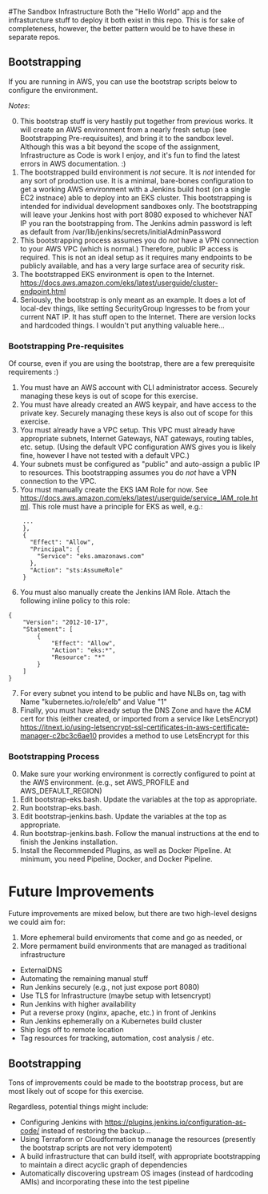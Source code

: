 #The Sandbox Infrastructure
Both the "Hello World" app and the infrasturcture stuff to deploy it both exist in this repo.  This is for sake of completeness, however, the better pattern would be to have these in separate repos.

## Bootstrapping
If you are running in AWS, you can use the bootstrap scripts below to configure the environment.

*Notes*:

0. This bootstrap stuff is very hastily put together from previous works.  It will create an AWS environment from a nearly fresh setup (see Bootstrapping Pre-requisuites), and bring it to the sandbox level.  Although this was a bit beyond the scope of the assignment, Infrastructure as Code is work I enjoy, and it's fun to find the latest errors in AWS documentation. :)
1. The bootstrapped build environment is *not* secure.  It is *not* intended for any sort of production use.  It is a minimal, bare-bones configuration to get a working AWS environment with a Jenkins build host (on a single EC2 instnace) able to deploy into an EKS cluster.  This bootstrapping is intended for individual development sandboxes only.  The bootstrapping will leave your Jenkins host with port 8080 exposed to whichever NAT IP you ran the bootstrapping from.  The Jenkins admin password is left as default from /var/lib/jenkins/secrets/initialAdminPassword
2. This bootstrapping process assumes you do *not* have a VPN connection to your AWS VPC (which is normal.)  Therefore, public IP access is required.  This is not an ideal setup as it requires many endpoints to be publicly available, and has a very large surface area of security risk.
3. The bootstrapped EKS environment is open to the Internet.  https://docs.aws.amazon.com/eks/latest/userguide/cluster-endpoint.html
4. Seriously, the bootstrap is only meant as an example.  It does a lot of local-dev things, like setting SecurityGroup Ingresses to be from your current NAT IP.  It has stuff open to the Internet.  There are version locks and hardcoded things.  I wouldn't put anything valuable here...

### Bootstrapping Pre-requisites
Of course, even if you are using the bootstrap, there are a few prerequisite requirements :)
1. You must have an AWS account with CLI administrator access.  Securely managing these keys is out of scope for this exercise.
2. You must have already created an AWS keypair, and have access to the private key.  Securely managing these keys is also out of scope for this exercise.
3. You must already have a VPC setup.   This VPC must already have appropriate subnets, Internet Gateways, NAT gateways, routing tables, etc. setup.  (Using the default VPC configuration AWS gives you is likely fine, however I have not tested with a default VPC.)
4. Your subnets must be configured as "public" and auto-assign a public IP to resources.  This bootstrapping assumes you do *not* have a VPN connection to the VPC.
5. You must manually create the EKS IAM Role for now.  See https://docs.aws.amazon.com/eks/latest/userguide/service_IAM_role.html.   This role must have a principle for EKS as well, e.g.:
```
    ...
    },
    {
      "Effect": "Allow",
      "Principal": {
        "Service": "eks.amazonaws.com"
      },
      "Action": "sts:AssumeRole"
    }
```
6. You must also manually create the Jenkins IAM Role.  Attach the following inline policy to this role:
```
{
    "Version": "2012-10-17",
    "Statement": [
        {
            "Effect": "Allow",
            "Action": "eks:*",
            "Resource": "*"
        }
    ]
}
```
7. For every subnet you intend to be public and have NLBs on, tag with Name "kubernetes.io/role/elb" and Value "1"
8. Finally, you must have already setup the DNS Zone and have the ACM cert for this (either created, or imported from a service like LetsEncrypt)  
   https://itnext.io/using-letsencrypt-ssl-certificates-in-aws-certificate-manager-c2bc3c6ae10 provides a method to use LetsEncrypt for this

### Bootstrapping Process
0. Make sure your working environment is correctly configured to point at the AWS environment.  (e.g., set AWS_PROFILE and AWS_DEFAULT_REGION)
1. Edit bootstrap-eks.bash.  Update the variables at the top as appropriate.
2. Run bootstrap-eks.bash.
3. Edit bootstrap-jenkins.bash.  Update the variables at the top as appropriate.
4. Run bootstrap-jenkins.bash.  Follow the manual instructions at the end to finish the Jenkins installation.
5. Install the Recommended Plugins, as well as Docker Pipeline.  At minimum, you need Pipeline, Docker, and Docker Pipeline.

# Future Improvements
Future improvements are mixed below, but there are two high-level designs we could aim for:
1) More ephemeral build enviroments that come and go as needed, or
2) More permament build environments that are managed as traditional infrastructure

* ExternalDNS
* Automating the remaining manual stuff 
* Run Jenkins securely (e.g., not just expose port 8080)
* Use TLS for Infrastructure (maybe setup with letsencrypt)
* Run Jenkins with higher availability
* Put a reverse proxy (nginx, apache, etc.) in front of Jenkins
* Run Jenkins ephemerally on a Kubernetes build cluster
* Ship logs off to remote location
* Tag resources for tracking, automation, cost analysis / etc.

## Bootstrapping
Tons of improvements could be made to the bootstrap process, but are most likely out of scope for this exercise.

Regardless, potential things might include:
* Configuring Jenkins with https://plugins.jenkins.io/configuration-as-code/ instead of restoring the backup...
* Using Terraform or Cloudformation to manage the resources (presently the bootstrap scripts are not very idempotent)
* A build infrastructure that can build itself, with appropriate bootstrapping to maintain a direct acyclic graph of dependencies
* Automatically discovering upstream OS images (instead of hardcoding AMIs) and incorporating these into the test pipeline
